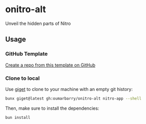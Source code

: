 # onitro-alt
Unveil the hidden parts of Nitro

## Usage

### GitHub Template

[Create a repo from this template on GitHub](https://github.com/oumarbarry/onitro-alt/generate)

### Clone to local

Use [giget](https://giget.unjs.io) to clone to your machine with an empty git history:

```bash
bunx giget@latest gh:oumarbarry/onitro-alt nitro-app --shell
```

Then, make sure to install the dependencies:

```bash
bun install
```
